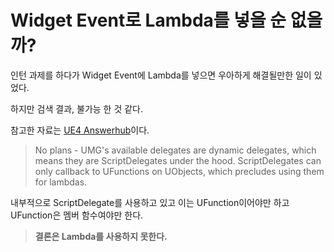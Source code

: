 # Widget Event로 Lambda를 넣을 순 없을까?

인턴 과제를 하다가 Widget Event에 Lambda를 넣으면 우아하게 해결될만한 일이 있었다.

하지만 검색 결과, 불가능 한 것 같다.

참고한 자료는 [UE4 Answerhub](https://answers.unrealengine.com/questions/198488/is-there-a-way-to-add-a-lamda-to-the-umg-widgets-e.html)이다.


> No plans - UMG's available delegates are dynamic delegates, which means they are ScriptDelegates under the hood. ScriptDelegates can only callback to UFunctions on UObjects, which precludes using them for lambdas.

내부적으로 ScriptDelegate를 사용하고 있고 이는 UFunction이어야만 하고 UFunction은 멤버 함수여야만 한다.

> **결론은 Lambda를 사용하지 못한다.**